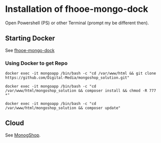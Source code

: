 # Installation of fhooe-mongo-dock

Open Powershell (PS) or other Terminal (prompt my be different then).

## Starting Docker

See [fhooe-mongo-dock](https://github.com/Digital-Media/fhooe-mongo-dock)

### Using Docker to get Repo

```shell
docker exec -it mongoapp /bin/bash -c "cd /var/www/html && git clone https://github.com/Digital-Media/mongoshop_solution.git"
```
```shell
docker exec -it mongoapp /bin/bash -c "cd /var/www/html/mongoshop_solution && composer install && chmod -R 777 *"
```
```shell
docker exec -it mongoapp /bin/bash -c "cd /var/www/html/mongoshop_solution && composer update"
```

## Cloud

See [MonogShop](https://github.com/Digital-Media/mongoshop/blob/main/INSTALL.md#cloud).
